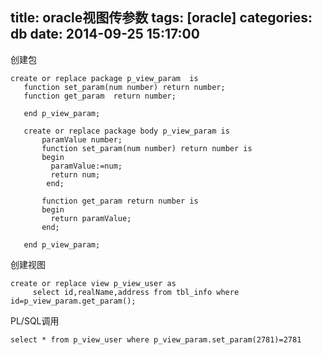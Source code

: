 title: oracle视图传参数
tags: [oracle]
categories: db
date: 2014-09-25 15:17:00
---
创建包
```
create or replace package p_view_param  is
   function set_param(num number) return number;
   function get_param  return number;
 
   end p_view_param;
  
   create or replace package body p_view_param is
       paramValue number;
       function set_param(num number) return number is
       begin
         paramValue:=num;
         return num;
        end; 
      
       function get_param return number is
       begin
         return paramValue;
       end;
      
   end p_view_param; 
```

创建视图
```
create or replace view p_view_user as
     select id,realName,address from tbl_info where id=p_view_param.get_param();
```
PL/SQL调用
```
select * from p_view_user where p_view_param.set_param(2781)=2781
```
